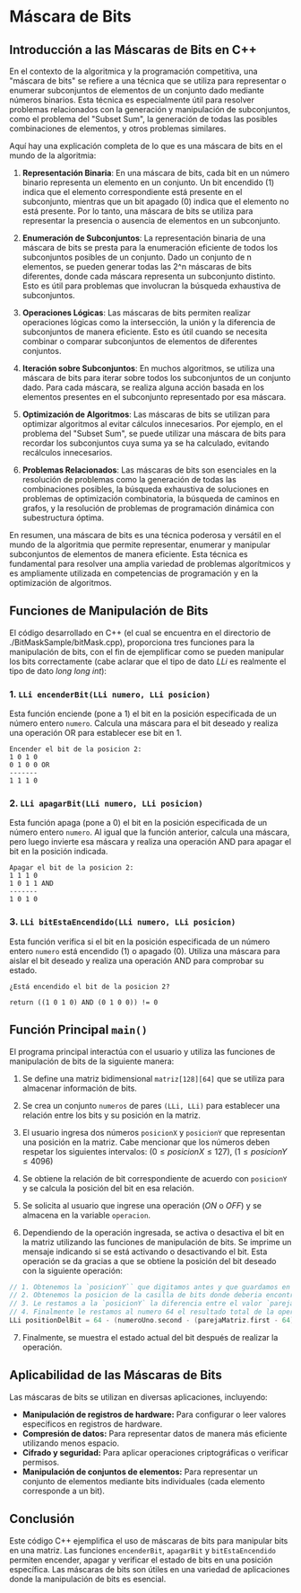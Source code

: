 # Máscara de Bits

## Introducción a las Máscaras de Bits en C++

En el contexto de la algoritmica y la programación competitiva, una "máscara de bits" se refiere a una técnica que se utiliza para representar o enumerar subconjuntos de elementos de un conjunto dado mediante números binarios. Esta técnica es especialmente útil para resolver problemas relacionados con la generación y manipulación de subconjuntos, como el problema del "Subset Sum", la generación de todas las posibles combinaciones de elementos, y otros problemas similares.

Aquí hay una explicación completa de lo que es una máscara de bits en el mundo de la algoritmia:

1. **Representación Binaria**: En una máscara de bits, cada bit en un número binario representa un elemento en un conjunto. Un bit encendido (1) indica que el elemento correspondiente está presente en el subconjunto, mientras que un bit apagado (0) indica que el elemento no está presente. Por lo tanto, una máscara de bits se utiliza para representar la presencia o ausencia de elementos en un subconjunto.

2. **Enumeración de Subconjuntos**: La representación binaria de una máscara de bits se presta para la enumeración eficiente de todos los subconjuntos posibles de un conjunto. Dado un conjunto de n elementos, se pueden generar todas las 2^n máscaras de bits diferentes, donde cada máscara representa un subconjunto distinto. Esto es útil para problemas que involucran la búsqueda exhaustiva de subconjuntos.

3. **Operaciones Lógicas**: Las máscaras de bits permiten realizar operaciones lógicas como la intersección, la unión y la diferencia de subconjuntos de manera eficiente. Esto es útil cuando se necesita combinar o comparar subconjuntos de elementos de diferentes conjuntos.

4. **Iteración sobre Subconjuntos**: En muchos algoritmos, se utiliza una máscara de bits para iterar sobre todos los subconjuntos de un conjunto dado. Para cada máscara, se realiza alguna acción basada en los elementos presentes en el subconjunto representado por esa máscara.

5. **Optimización de Algoritmos**: Las máscaras de bits se utilizan para optimizar algoritmos al evitar cálculos innecesarios. Por ejemplo, en el problema del "Subset Sum", se puede utilizar una máscara de bits para recordar los subconjuntos cuya suma ya se ha calculado, evitando recálculos innecesarios.

6. **Problemas Relacionados**: Las máscaras de bits son esenciales en la resolución de problemas como la generación de todas las combinaciones posibles, la búsqueda exhaustiva de soluciones en problemas de optimización combinatoria, la búsqueda de caminos en grafos, y la resolución de problemas de programación dinámica con subestructura óptima.

En resumen, una máscara de bits es una técnica poderosa y versátil en el mundo de la algoritmia que permite representar, enumerar y manipular subconjuntos de elementos de manera eficiente. Esta técnica es fundamental para resolver una amplia variedad de problemas algorítmicos y es ampliamente utilizada en competencias de programación y en la optimización de algoritmos.

## Funciones de Manipulación de Bits

El código desarrollado en C++ (el cual se encuentra en el directorio de ./BitMaskSample/bitMask.cpp), proporciona tres funciones para la manipulación de bits, con el fin de ejemplificar como se pueden manipular los bits correctamente (cabe aclarar que el tipo de dato $LLi$ es realmente el tipo de dato $long$ $long$ $int$):

### 1. `LLi encenderBit(LLi numero, LLi posicion)`

Esta función enciende (pone a 1) el bit en la posición especificada de un número entero `numero`. Calcula una máscara para el bit deseado y realiza una operación OR para establecer ese bit en 1.

```
Encender el bit de la posicion 2:
1 0 1 0
0 1 0 0 OR
-------
1 1 1 0
```

### 2. `LLi apagarBit(LLi numero, LLi posicion)`

Esta función apaga (pone a 0) el bit en la posición especificada de un número entero `numero`. Al igual que la función anterior, calcula una máscara, pero luego invierte esa máscara y realiza una operación AND para apagar el bit en la posición indicada.

```
Apagar el bit de la posicion 2:
1 1 1 0
1 0 1 1 AND
-------
1 0 1 0
```

### 3. `LLi bitEstaEncendido(LLi numero, LLi posicion)`

Esta función verifica si el bit en la posición especificada de un número entero `numero` está encendido (1) o apagado (0). Utiliza una máscara para aislar el bit deseado y realiza una operación AND para comprobar su estado.

```
¿Está encendido el bit de la posicion 2?

return ((1 0 1 0) AND (0 1 0 0)) != 0
```

## Función Principal `main()`

El programa principal interactúa con el usuario y utiliza las funciones de manipulación de bits de la siguiente manera:

1. Se define una matriz bidimensional `matriz[128][64]` que se utiliza para almacenar información de bits.

2. Se crea un conjunto `numeros` de pares `(LLi, LLi)` para establecer una relación entre los bits y su posición en la matriz.

3. El usuario ingresa dos números `posicionX` y `posicionY` que representan una posición en la matriz. Cabe mencionar que los números deben respetar los siguientes intervalos: $(0 \leq posicionX \leq 127)$, $(1 \leq posicionY \leq 4096)$

4. Se obtiene la relación de bit correspondiente de acuerdo con `posicionY` y se calcula la posición del bit en esa relación.

5. Se solicita al usuario que ingrese una operación ($ON$ o $OFF$) y se almacena en la variable `operacion`.

6. Dependiendo de la operación ingresada, se activa o desactiva el bit en la matriz utilizando las funciones de manipulación de bits. Se imprime un mensaje indicando si se está activando o desactivando el bit. Esta operación se da gracias a que se obtiene la posición del bit deseado con la siguiente operación:

```C++
// 1. Obtenemos la `posicionY`` que digitamos antes y que guardamos en `numeroUno`.
// 2. Obtenemos la posicion de la casilla de bits donde deberia encontrarse esta `positionY`.
// 3. Le restamos a la `posicionY` la diferencia entre el valor `parejaMatriz.first`(el cual es un multiplo de 64, y el cual hace referencia al rango de bits en el que se encuentra la `posicionY`) y el numero 64.
// 4. Finalmente le restamos al numero 64 el resultado total de la operacion anterior.
LLi positionDelBit = 64 - (numeroUno.second - (parejaMatriz.first - 64));
```

7. Finalmente, se muestra el estado actual del bit después de realizar la operación.

## Aplicabilidad de las Máscaras de Bits

Las máscaras de bits se utilizan en diversas aplicaciones, incluyendo:

- **Manipulación de registros de hardware:** Para configurar o leer valores específicos en registros de hardware.
- **Compresión de datos:** Para representar datos de manera más eficiente utilizando menos espacio.
- **Cifrado y seguridad:** Para aplicar operaciones criptográficas o verificar permisos.
- **Manipulación de conjuntos de elementos:** Para representar un conjunto de elementos mediante bits individuales (cada elemento corresponde a un bit).

## Conclusión

Este código C++ ejemplifica el uso de máscaras de bits para manipular bits en una matriz. Las funciones `encenderBit`, `apagarBit` y `bitEstaEncendido` permiten encender, apagar y verificar el estado de bits en una posición específica. Las máscaras de bits son útiles en una variedad de aplicaciones donde la manipulación de bits es esencial.
